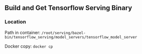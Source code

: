 ## Build and Get Tensorflow Serving Binary


### Location
Path in container: `/root/serving/bazel-bin/tensorflow_serving/model_servers/tensorflow_model_server`

Docker copy: `docker cp`


